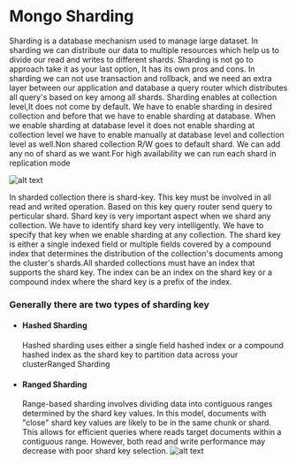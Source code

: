 # Mongo Sharding

Sharding is a database mechanism used to manage large dataset. In sharding we can distribute our data to multiple resources which help us to divide our read and writes to different shards. Sharding is not go to approach take it as your last option, It has its own pros and cons. In sharding we can not use transaction and rollback, and we need an extra layer between our application and database a query router which distributes all query's based on key among all shards. Sharding enables at collection level,It does not come by default. We have to enable sharding in desired collection and before that we have to enable sharding at database. When we enable sharding at database level it does not enable sharding at collection level we have to enable manually at database level and collection level as well.Non shared collection R/W goes to default shard. We can add any no of shard as we want.For high availability we can run each shard in replication mode

![alt text](https://github.com/v-saurabhsingh/Mongo-Shard/blob/master/sharded-cluster-production-architecture.bakedsvg.svg?raw=true)

In sharded collection there is shard-key. This key must be involved in all read and writed operation. Based on this key query router send query to perticular shard. Shard key is very important aspect when we shard any collection. We have to identify shard key very intelligently. We have to specify that key when we enable sharding at any collection. The shard key is either a single indexed field or multiple fields covered by a compound index that determines the distribution of the collection's documents among the cluster's shards.All sharded collections must have an index that supports the shard key. The index can be an index on the shard key or a compound index where the shard key is a prefix of the index.

### Generally there are two types of sharding key
- #### Hashed Sharding
  Hashed sharding uses either a single field hashed index or a compound hashed index as the shard key to partition data across your clusterRanged Sharding
- #### Ranged Sharding
  Range-based sharding involves dividing data into contiguous ranges determined by the shard key values. In this model, documents with "close" shard key values are likely to be in   the same chunk or shard. This allows for efficient queries where reads target documents within a contiguous range. However, both read and write performance may decrease with       poor shard key selection.
![alt text](https://github.com/v-saurabhsingh/Mongo-Shard/blob/master/sharded-cluster-scatter-gather-query.bakedsvg.svg?raw=true)

